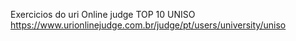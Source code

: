 Exercicios do uri Online judge
TOP 10 UNISO
https://www.urionlinejudge.com.br/judge/pt/users/university/uniso

